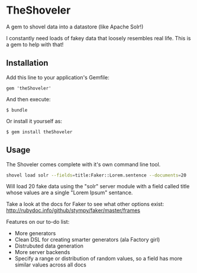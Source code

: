 # TheShoveler

A gem to shovel data into a datastore (like Apache Solr!)

I constantly need loads of fakey data that loosely resembles real life.
This is a gem to help with that!

## Installation

Add this line to your application's Gemfile:

    gem 'theShoveler'

And then execute:

    $ bundle

Or install it yourself as:

    $ gem install theShoveler

## Usage

The Shoveler comes complete with it's own command line tool.

```bash
shovel load solr --fields=title:Faker::Lorem.sentence --documents=20
```

Will load 20 fake data using the "solr" server module with a field
called title whose values are a single "Lorem Ipsum" sentance.

Take a look at the docs for Faker to see what other options exist:
http://rubydoc.info/github/stympy/faker/master/frames

Features on our to-do list:
- More generators
- Clean DSL for creating smarter generators (ala Factory girl)
- Distrubuted data generation
- More server backends
- Specify a range or distribution of random values, so a field has more
  similar values across all docs

